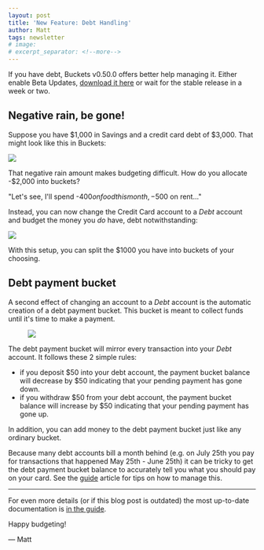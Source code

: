 ```yaml
---
layout: post
title: 'New Feature: Debt Handling'
author: Matt
tags: newsletter
# image:
# excerpt_separator: <!--more-->
---
```


If you have debt, Buckets v0.50.0 offers better help managing it.  Either enable Beta Updates, [download it here](https://github.com/buckets/application/releases/tag/v0.50.0) or wait for the stable release in a week or two.

## Negative rain, be gone!

Suppose you have $1,000 in Savings and a credit card debt of $3,000.  That might look like this in Buckets:

<img src="{{site.url}}/img/debt/before.png" />

That negative rain amount makes budgeting difficult.  How do you allocate -$2,000 into buckets?

"Let's see, I'll spend -$400 on food this month, -$500 on rent..."

Instead, you can now change the Credit Card account to a *Debt* account and budget the money you *do* have, debt notwithstanding:

<img src="{{ site.url }}/img/debt/after.png" />

With this setup, you can split the $1000 you have into buckets of your choosing.

## Debt payment bucket

A second effect of changing an account to a *Debt* account is the automatic creation of a debt payment bucket.  This bucket is meant to collect funds until it's time to make a payment.

<figure>
<img src="{{ site.url }}/img/debt/debt-payment-bucket.png" />
</figure>

The debt payment bucket will mirror every transaction into your *Debt* account.  It follows these 2 simple rules:

- if you deposit $50 into your debt account, the payment bucket balance will decrease by $50 indicating that your pending payment has gone down.
- if you withdraw $50 from your debt account, the payment bucket balance will increase by $50 indicating that your pending payment has gone up.

In addition, you can add money to the debt payment bucket just like any ordinary bucket.

Because many debt accounts bill a month behind (e.g. on July 25th you pay for transactions that happened May 25th - June 25th) it can be tricky to get the debt payment bucket balance to accurately tell you what you should pay on your card.  See the [guide](https://docs.budgetwithbuckets.com/app/debt/) article for tips on how to manage this.

---

For even more details (or if this blog post is outdated) the most up-to-date documentation is [in the guide](https://docs.budgetwithbuckets.com/app/debt/).

Happy budgeting!

&mdash; Matt
